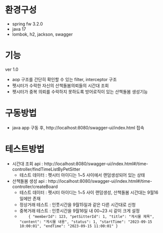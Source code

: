 
# 환경구성

- spring fw 3.2.0
- java 17
- lombok, h2, jackson, swagger

# 기능

ver 1.0 
- aop 구조를 간단히 확인할 수 있는 filter, interceptor 구조
- 펫시터가 수락한 자신의 산책돌봄의뢰들의 시간대 조회
- 펫시터가 중복 의뢰를 수락하지 못하도록 방어로직이 있는 산책돌봄 생성기능

# 구동방법

- java app 구동 후, http://localhost:8080/swagger-ui/index.html 접속


# 테스트방법

- 시간대 조회 api : http://localhost:8080/swagger-ui/index.html#/time-controller/findTimeListByPetSitter
    - 테스트 데이터 : 펫시터 아이디는 1~5 사이에서 랜덤생성되어 있는 상태
- 산책돌봄 생성 api : http://localhost:8080/swagger-ui/index.html#/time-controller/createBoard
    - 테스트 데이터 : 펫시터 아이디는 1~5 사이 랜덤생성, 산책돌봄 시간대는 9월16일에만 존재
    - 정상거래 테스트 : 인풋시간을 9월15일과 같은 다른 시간대로 신청
    - 중복거래 테스트 : 인풋시간을 9월16일 내 00~23 시 같이 크게 설정
    - 
      `    {
      "memberId": 123,
      "petSitterId": 1,
      "title": "게시물 제목",
      "content": "게시물 내용",
      "status": 1,
      "startTime": "2023-09-15 10:00:01",
      "endTime": "2023-09-15 11:00:01"
      }`
